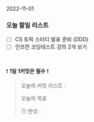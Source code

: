 2022-11-01
### 오늘 할일 리스트

- [ ] CS 토픽 스터디 발표 준비 (DDD)
- [ ] 인프런 코딩테스트 강의 2개 보기 

<br/>

❗ **1일 1커밋은 필수** ❗
> 오늘의 커밋 리스트 :
>
> 오늘의 목표
>
> 🕒 반성 :
>
>

<br/>